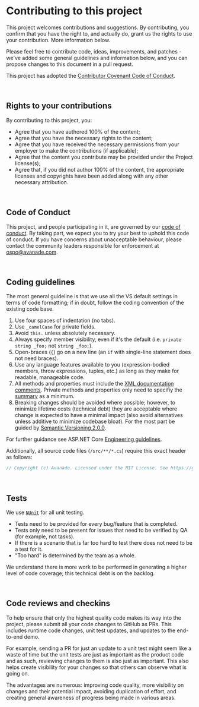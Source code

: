 # Contributing to this project

This project welcomes contributions and suggestions. By contributing, you confirm that you have the right to, and actually do, grant us the rights to use your contribution. More information below.

Please feel free to contribute code, ideas, improvements, and patches - we've added some general guidelines and information below, and you can propose changes to this document in a pull request.

This project has adopted the [Contributor Covenant Code of Conduct](https://avanade.github.io/code-of-conduct/).

<br/>

## Rights to your contributions
By contributing to this project, you:
- Agree that you have authored 100% of the content;
- Agree that you have the necessary rights to the content;
- Agree that you have received the necessary permissions from your employer to make the contributions (if applicable);
- Agree that the content you contribute may be provided under the Project license(s);
- Agree that, if you did not author 100% of the content, the appropriate licenses and copyrights have been added along with any other necessary attribution.

<br/>

## Code of Conduct
This project, and people participating in it, are governed by our [code of conduct](https://avanade.github.io/code-of-conduct/). By taking part, we expect you to try your best to uphold this code of conduct. If you have concerns about unacceptable behaviour, please contact the community leaders responsible for enforcement at
[ospo@avanade.com](ospo@avanade.com).

<br/>

## Coding guidelines

The most general guideline is that we use all the VS default settings in terms of code formatting; if in doubt, follow the coding convention of the existing code base.
1. Use four spaces of indentation (no tabs).
2. Use `_camelCase` for private fields.
3. Avoid `this.` unless absolutely necessary.
4. Always specify member visibility, even if it's the default (i.e. `private string _foo;` not `string _foo;`).
5. Open-braces (`{`) go on a new line (an `if` with single-line statement does not need braces).
6. Use any language features available to you (expression-bodied members, throw expressions, tuples, etc.) as long as they make for readable, manageable code.
7. All methods and properties must include the [XML documentation comments](https://docs.microsoft.com/en-us/dotnet/csharp/programming-guide/xmldoc/xml-documentation-comments). Private methods and properties only need to specifiy the [summary](https://docs.microsoft.com/en-us/dotnet/csharp/programming-guide/xmldoc/summary) as a minimum.
8. Breaking changes should be avoided where possible; however, to minimize lifetime costs (technical debt) they are acceptable where change is expected to have a minimal impact (also avoid alternatives unless additive to minimize codebase bloat). For the most part be guided by [Semantic Versioning 2.0.0](https://semver.org/).

For further guidance see ASP.NET Core [Engineering guidelines](https://github.com/aspnet/AspNetCore/wiki/Engineering-guidelines).

Additionally, all source code files (`/src/**/*.cs`) require this exact header as follows:

``` csharp
// Copyright (c) Avanade. Licensed under the MIT License. See https://github.com/Avanade/CoreEx
```


<br/>

## Tests

We use [`NUnit`](https://github.com/nunit/nunit) for all unit testing.

- Tests need to be provided for every bug/feature that is completed.
- Tests only need to be present for issues that need to be verified by QA (for example, not tasks).
- If there is a scenario that is far too hard to test there does not need to be a test for it.
- "Too hard" is determined by the team as a whole.

We understand there is more work to be performed in generating a higher level of code coverage; this technical debt is on the backlog.

<br/>

## Code reviews and checkins

To help ensure that only the highest quality code makes its way into the project, please submit all your code changes to GitHub as PRs. This includes runtime code changes, unit test updates, and updates to the end-to-end demo.

For example, sending a PR for just an update to a unit test might seem like a waste of time but the unit tests are just as important as the product code and as such, reviewing changes to them is also just as important. This also helps create visibility for your changes so that others can observe what is going on.

The advantages are numerous: improving code quality, more visibility on changes and their potential impact, avoiding duplication of effort, and creating general awareness of progress being made in various areas.